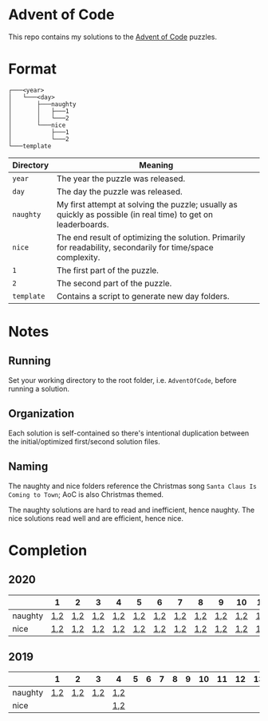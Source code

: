 # Advent of Code

This repo contains my solutions to the [Advent of Code](https://adventofcode.com/) puzzles.

# Format

```
┌───<year>
│   └───<day>
│       ├───naughty
│       │   ├───1
│       │   └───2
│       └───nice
│           ├───1
│           └───2
└───template
```

| Directory  | Meaning                                                                                                       |
|------------|---------------------------------------------------------------------------------------------------------------|
| `year`     | The year the puzzle was released.                                                                             |
| `day`      | The day the puzzle was released.                                                                              |
| `naughty`  | My first attempt at solving the puzzle; usually as quickly as possible (in real time) to get on leaderboards. |
| `nice`     | The end result of optimizing the solution. Primarily for readability, secondarily for time/space complexity.  |
| `1`        | The first part of the puzzle.                                                                                 |
| `2`        | The second part of the puzzle.                                                                                |
| `template` | Contains a script to generate new day folders.                                                                |

# Notes

## Running

Set your working directory to the root folder, i.e. `AdventOfCode`, before running a solution.

## Organization

Each solution is self-contained so there's intentional duplication between the initial/optimized first/second solution files.

## Naming

The naughty and nice folders reference the Christmas song `Santa Claus Is Coming to Town`; AoC is also Christmas themed.
 
The naughty solutions are hard to read and inefficient, hence naughty. The nice solutions read well and are efficient, hence nice. 

# Completion

## 2020

|         | 1                                                           | 2                                                           | 3                                                           | 4                                                           | 5                                                           | 6                                                           | 7                                                           | 8                                                           | 9                                                           | 10                                                            | 11                                                            | 12                                                            | 13                                                            | 14                                                            | 15                                                            | 16                                                            | 17 | 18 | 19 | 20 | 21 | 22 | 23 | 24 | 25 |
|---------|-------------------------------------------------------------|-------------------------------------------------------------|-------------------------------------------------------------|-------------------------------------------------------------|-------------------------------------------------------------|-------------------------------------------------------------|-------------------------------------------------------------|-------------------------------------------------------------|-------------------------------------------------------------|---------------------------------------------------------------|---------------------------------------------------------------|---------------------------------------------------------------|---------------------------------------------------------------|---------------------------------------------------------------|---------------------------------------------------------------|---------------------------------------------------------------|----|----|----|----|----|----|----|----|----|
| naughty | [1](2020/1/naughty/1/main.go),[2](2020/1/naughty/2/main.go) | [1](2020/2/naughty/1/main.go),[2](2020/2/naughty/2/main.go) | [1](2020/3/naughty/1/main.go),[2](2020/3/naughty/2/main.go) | [1](2020/4/naughty/1/main.go),[2](2020/4/naughty/2/main.go) | [1](2020/5/naughty/1/main.go),[2](2020/5/naughty/2/main.go) | [1](2020/6/naughty/1/main.go),[2](2020/6/naughty/2/main.go) | [1](2020/7/naughty/1/main.go),[2](2020/7/naughty/2/main.go) | [1](2020/8/naughty/1/main.go),[2](2020/8/naughty/2/main.go) | [1](2020/9/naughty/1/main.go),[2](2020/9/naughty/2/main.go) | [1](2020/10/naughty/1/main.go),[2](2020/10/naughty/2/main.go) | [1](2020/11/naughty/1/main.go),[2](2020/11/naughty/2/main.go) | [1](2020/12/naughty/1/main.go),[2](2020/12/naughty/2/main.go) | [1](2020/13/naughty/1/main.go),[2](2020/13/naughty/2/main.go) | [1](2020/14/naughty/1/main.go),[2](2020/14/naughty/2/main.go) | [1](2020/15/naughty/1/main.go),[2](2020/15/naughty/2/main.go) | [1](2020/16/naughty/1/main.go),[2](2020/16/naughty/2/main.go) |    |    |    |    |    |    |    |    |    |
| nice    | [1](2020/1/nice/1/main.go),[2](2020/1/nice/2/main.go)       | [1](2020/2/nice/1/main.go),[2](2020/2/nice/2/main.go)       | [1](2020/3/nice/1/main.go),[2](2020/3/nice/2/main.go)       | [1](2020/4/nice/1/main.go),[2](2020/4/nice/2/main.go)       | [1](2020/5/nice/1/main.go),[2](2020/5/nice/2/main.go)       | [1](2020/6/nice/1/main.go),[2](2020/6/nice/2/main.go)       | [1](2020/7/nice/1/main.go),[2](2020/7/nice/2/main.go)       | [1](2020/8/nice/1/main.go),[2](2020/8/nice/2/main.go)       | [1](2020/9/nice/1/main.go),[2](2020/9/nice/2/main.go)       | [1](2020/10/nice/1/main.go),[2](2020/10/nice/2/main.go)       | [1](2020/11/nice/1/main.go),[2](2020/11/nice/2/main.go)       | [1](2020/12/nice/1/main.go),[2](2020/12/nice/2/main.go)       | [1](2020/13/nice/1/main.go),[2](2020/13/nice/2/main.go)       |                                                               |                                                               | [1](2020/16/nice/1/main.go),[2](2020/16/nice/2/main.go)       |    |    |    |    |    |    |    |    |    |

## 2019

|         | 1                                                           | 2                                                           | 3                                                           | 4                                                           | 5 | 6 | 7 | 8 | 9 | 10 | 11 | 12 | 13 | 14 | 15 | 16 | 17 | 18 | 19 | 20 | 21 | 22 | 23 | 24 | 25 |
|---------|-------------------------------------------------------------|-------------------------------------------------------------|-------------------------------------------------------------|-------------------------------------------------------------|---|---|---|---|---|----|----|----|----|----|----|----|----|----|----|----|----|----|----|----|----|
| naughty | [1](2019/1/naughty/1/main.go),[2](2019/1/naughty/2/main.go) | [1](2019/2/naughty/1/main.go),[2](2019/2/naughty/2/main.go) | [1](2019/3/naughty/1/main.go),[2](2019/3/naughty/2/main.go) | [1](2019/4/naughty/1/main.go),[2](2019/4/naughty/2/main.go) |   |   |   |   |   |    |    |    |    |    |    |    |    |    |    |    |    |    |    |    |    |
| nice    |                                                             |                                                             |                                                             | [1](2019/4/nice/1/main.go),[2](2019/4/nice/2/main.go)       |   |   |   |   |   |    |    |    |    |    |    |    |    |    |    |    |    |    |    |    |    |